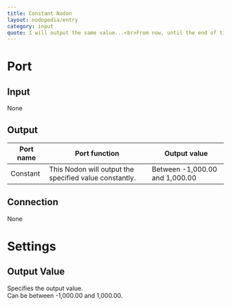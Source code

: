 ```yaml
---
title: Constant Nodon
layout: nodopedia/entry
category: input
quote: I will output the same value...<br>From now, until the end of time!
---
```

# Port
## Input
None
## Output

<div class="table-wrapper">
    <table>
        <thead>
            <tr>
                <th>Port name</th>
                <th>Port function</th>
                <th>Output value</th>
            </tr>
        </thead>
        <tbody>
        <tr>
                <td>Constant</td>
                <td>This Nodon will output the specified value constantly.</td>
                <td>Between -1,000.00 and 1,000.00</td>
            </tr>
        </tbody>
    </table>
</div>

## Connection
None
# Settings
## Output Value
Specifies the output value.  
Can be between -1,000.00 and 1,000.00.
